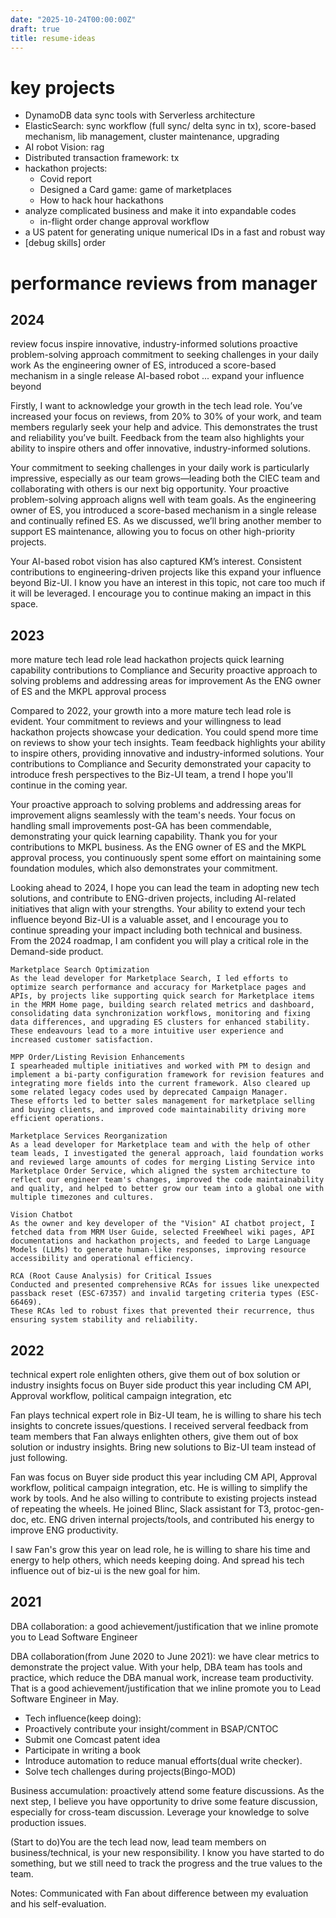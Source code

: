 ```yaml
---
date: "2025-10-24T00:00:00Z"
draft: true
title: resume-ideas
---
```


# key projects
- DynamoDB data sync tools with Serverless architecture
- ElasticSearch: sync workflow (full sync/ delta sync in tx), score-based mechanism, lib management, cluster maintenance, upgrading
- AI robot Vision: rag
- Distributed transaction framework: tx
- hackathon projects: 
  - Covid report
  - Designed a Card game: game of marketplaces
  - How to hack hour hackathons
- analyze complicated business and make it into expandable codes
  - in-flight order change approval workflow
- a US patent for generating unique numerical IDs in a fast and robust way
- [debug skills] order

# performance reviews from manager

## 2024
review focus
inspire
innovative, industry-informed solutions
proactive problem-solving approach
commitment to seeking challenges in your daily work 
As the engineering owner of ES, introduced a score-based mechanism in a single release
AI-based robot ... expand your influence beyond  

Firstly, I want to acknowledge your growth in the tech lead role. You’ve increased your focus on reviews, from 20% to 30% of your work, and team members regularly seek your help and advice. This demonstrates the trust and reliability you’ve built. Feedback from the team also highlights your ability to inspire others and offer innovative, industry-informed solutions.

Your commitment to seeking challenges in your daily work is particularly impressive, especially as our team grows—leading both the CIEC team and collaborating with others is our next big opportunity. Your proactive problem-solving approach aligns well with team goals. As the engineering owner of ES, you introduced a score-based mechanism in a single release and continually refined ES. As we discussed, we’ll bring another member to support ES maintenance, allowing you to focus on other high-priority projects.

Your AI-based robot vision has also captured KM’s interest. Consistent contributions to engineering-driven projects like this expand your influence beyond Biz-UI. I know you have an interest in this topic, not care too much if it will be leveraged. I encourage you to continue making an impact in this space.

## 2023

more mature tech lead role
lead hackathon projects
quick learning capability
contributions to Compliance and Security
proactive approach to solving problems and addressing areas for improvement
As the ENG owner of ES and the MKPL approval process

Compared to 2022, your growth into a more mature tech lead role is evident. Your commitment to reviews and your willingness to lead hackathon projects showcase your dedication. You could spend more time on reviews to show your tech insights. Team feedback highlights your ability to inspire others, providing innovative and industry-informed solutions. Your contributions to Compliance and Security demonstrated your capacity to introduce fresh perspectives to the Biz-UI team, a trend I hope you'll continue in the coming year.

Your proactive approach to solving problems and addressing areas for improvement aligns seamlessly with the team's needs. Your focus on handling small improvements post-GA has been commendable, demonstrating your quick learning capability. Thank you for your contributions to MKPL business. As the ENG owner of ES and the MKPL approval process, you continuously spent some effort on maintaining some foundation modules, which also demonstrates your commitment.

Looking ahead to 2024, I hope you can lead the team in adopting new tech solutions, and contribute to ENG-driven projects, including AI-related initiatives that align with your strengths. Your ability to extend your tech influence beyond Biz-UI is a valuable asset, and I encourage you to continue spreading your impact including both technical and business. From the 2024 roadmap, I am confident you will play a critical role in the Demand-side product.

```
Marketplace Search Optimization
As the lead developer for Marketplace Search, I led efforts to optimize search performance and accuracy for Marketplace pages and APIs, by projects like supporting quick search for Marketplace items in the MRM Home page, building search related metrics and dashboard, consolidating data synchronization workflows, monitoring and fixing data differences, and upgrading ES clusters for enhanced stability. These endeavours lead to a more intuitive user experience and increased customer satisfaction.

MPP Order/Listing Revision Enhancements
I spearheaded multiple initiatives and worked with PM to design and implement a bi-party configuration framework for revision features and integrating more fields into the current framework. Also cleared up some related legacy codes used by deprecated Campaign Manager.
These efforts led to better sales management for marketplace selling and buying clients, and improved code maintainability driving more efficient operations.

Marketplace Services Reorganization
As a lead developer for Marketplace team and with the help of other team leads, I investigated the general approach, laid foundation works and reviewed large amounts of codes for merging Listing Service into Marketplace Order Service, which aligned the system architecture to reflect our engineer team's changes, improved the code maintainability and quality, and helped to better grow our team into a global one with multiple timezones and cultures.

Vision Chatbot
As the owner and key developer of the "Vision" AI chatbot project, I fetched data from MRM User Guide, selected FreeWheel wiki pages, API documentations and hackathon projects, and feeded to Large Language Models (LLMs) to generate human-like responses, improving resource accessibility and operational efficiency.

RCA (Root Cause Analysis) for Critical Issues
Conducted and presented comprehensive RCAs for issues like unexpected passback reset (ESC-67357) and invalid targeting criteria types (ESC-66469).
These RCAs led to robust fixes that prevented their recurrence, thus ensuring system stability and reliability.
```

## 2022
technical expert role
enlighten others, give them out of box solution or industry insights
focus on Buyer side product this year including CM API, Approval workflow, political campaign integration, etc


Fan plays technical expert role in Biz-UI team, he is willing to share his tech insights to concrete issues/questions. I received serveral feedback from team members that Fan always enlighten others, give them out of box solution or industry insights. Bring new solutions to Biz-UI team instead of just following.

Fan was focus on Buyer side product this year including CM API, Approval workflow, political campaign integration, etc. He is willing to simplify the work by tools. And he also willing to contribute to existing projects instead of repeating the wheels. He joined Blinc, Slack assistant for T3, protoc-gen-doc, etc. ENG driven internal projects/tools, and contributed his energy to improve ENG productivity.

I saw Fan's grow this year on lead role, he is willing to share his time and energy to help others, which needs keeping doing. And spread his tech influence out of biz-ui is the new goal for him.

## 2021
DBA collaboration: a good achievement/justification that we inline promote you to Lead Software Engineer

DBA collaboration(from June 2020 to June 2021): we have clear metrics to demonstrate the project value. With your help, DBA team has tools and practice, which reduce the DBA manual work, increase team productivity. That is a good achievement/justification that we inline promote you to Lead Software Engineer in May.

- Tech influence(keep doing):
- Proactively contribute your insight/comment in BSAP/CNTOC
- Submit one Comcast patent idea
- Participate in writing a book
- Introduce automation to reduce manual efforts(dual write checker).
- Solve tech challenges during projects(Bingo-MOD)

Business accumulation: proactively attend some feature discussions. As the next step, I believe you have opportunity to drive some feature discussion, especially for cross-team discussion. Leverage your knowledge to solve production issues.

(Start to do)You are the tech lead now, lead team members on business/technical, is your new responsibility. I know you have started to do something, but we still need to track the progress and the true values to the team.

Notes: Communicated with Fan about difference between my evaluation and his self-evaluation.
